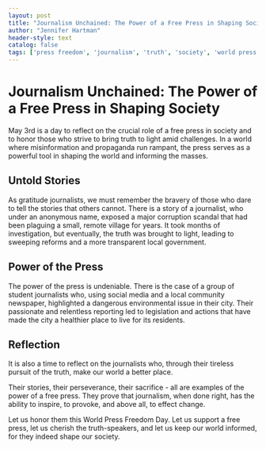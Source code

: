 ```yaml
---
layout: post
title: "Journalism Unchained: The Power of a Free Press in Shaping Society"
author: "Jennifer Hartman"
header-style: text
catalog: false
tags: ['press freedom', 'journalism', 'truth', 'society', 'world press freedom day', 'freedom of expression', 'journalists', 'gratitude']
---
```


# Journalism Unchained: The Power of a Free Press in Shaping Society  

May 3rd is a day to reflect on the crucial role of a free press in society and to honor those who strive to bring truth to light amid challenges. In a world where misinformation and propaganda run rampant, the press serves as a powerful tool in shaping the world and informing the masses.  

## Untold Stories  

As gratitude journalists, we must remember the bravery of those who dare to tell the stories that others cannot. There is a story of a journalist, who under an anonymous name, exposed a major corruption scandal that had been plaguing a small, remote village for years. It took months of investigation, but eventually, the truth was brought to light, leading to sweeping reforms and a more transparent local government.  

## Power of the Press  

The power of the press is undeniable. There is the case of a group of student journalists who, using social media and a local community newspaper, highlighted a dangerous environmental issue in their city. Their passionate and relentless reporting led to legislation and actions that have made the city a healthier place to live for its residents.  

## Reflection  

It is also a time to reflect on the journalists who, through their tireless pursuit of the truth, make our world a better place.   

Their stories, their perseverance, their sacrifice - all are examples of the power of a free press. They prove that journalism, when done right, has the ability to inspire, to provoke, and above all, to effect change.  

Let us honor them this World Press Freedom Day. Let us support a free press, let us cherish the truth-speakers, and let us keep our world informed, for they indeed shape our society.  
